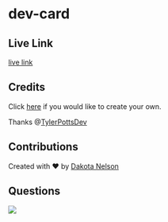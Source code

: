 # dev-card

## Live Link

[live link](https://kotalilyy.github.io/dev-card/)

## Credits

Click [here](https://www.youtube.com/watch?v=QGVXmoZWZuw) if you would like to create your own.

Thanks @[TylerPottsDev](https://github.com/TylerPottsDev)

## Contributions

Created with ❤️ by [Dakota Nelson](https://github.com/kotalilyy)

## Questions

<a href="mailto:kotalilyy@gmail.com?"><img src="https://img.shields.io/badge/gmail-%23DD0031.svg?&style=for-the-badge&logo=gmail&logoColor=white"/></a>

